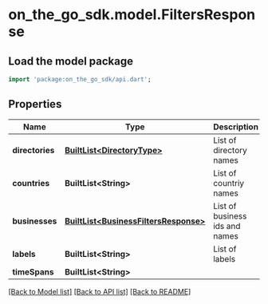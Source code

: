 # on_the_go_sdk.model.FiltersResponse

## Load the model package
```dart
import 'package:on_the_go_sdk/api.dart';
```

## Properties
Name | Type | Description | Notes
------------ | ------------- | ------------- | -------------
**directories** | [**BuiltList&lt;DirectoryType&gt;**](DirectoryType.md) | List of directory names | [optional] 
**countries** | **BuiltList&lt;String&gt;** | List of countriy names | [optional] 
**businesses** | [**BuiltList&lt;BusinessFiltersResponse&gt;**](BusinessFiltersResponse.md) | List of business ids and names | [optional] 
**labels** | **BuiltList&lt;String&gt;** | List of labels | [optional] 
**timeSpans** | **BuiltList&lt;String&gt;** |  | [optional] 

[[Back to Model list]](../README.md#documentation-for-models) [[Back to API list]](../README.md#documentation-for-api-endpoints) [[Back to README]](../README.md)


